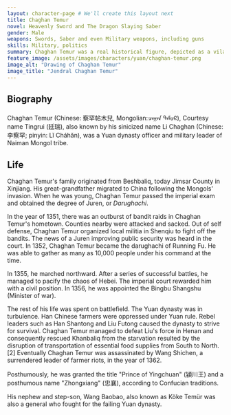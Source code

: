 ```yaml
---
layout: character-page # We'll create this layout next
title: Chaghan Temur
novel: Heavenly Sword and The Dragon Slaying Saber 
gender: Male
weapons: Swords, Saber and even Military weapons, including guns
skills: Military, politics
summary: Chaghan Temur was a real historical figure, depicted as a vilain by Jin Yong, but in the story Paladin In Violent Winds and The Promised Land in the Western Horizon he was depicted as Zhang Wuji's father in-law and also his role model
feature_image: /assets/images/characters/yuan/chaghan-temur.png
image_alt: "Drawing of Chaghan Temur"
image_title: "Jendral Chaghan Temur"
---
```


## Biography

Chaghan Temur (Chinese: 察罕帖木兒, Mongolian:ᠴᠠᠭᠠᠨ ᠲᠡᠮᠦᠷ), Courtesy name Tingrui (廷瑞), also known by his sinicized name Li Chaghan (Chinese: 李察罕; pinyin: Lǐ Cháhǎn), was a Yuan dynasty officer and military leader of Naiman Mongol tribe.


## Life

Chaghan Temur's family originated from Beshbaliq, today Jimsar County in Xinjiang. His great-grandfather migrated to China following the Mongols' invasion. When he was young, Chaghan Temur passed the imperial exam and obtained the degree of Juren, or *Darughachi*.

In the year of 1351, there was an outburst of bandit raids in Chaghan Temur's hometown. Counties nearby were attacked and sacked. Out of self defense, Chaghan Temur organized local militia in Shenqiu to fight off the bandits. The news of a Juren improving public security was heard in the court. In 1352, Chaghan Temur became the darughachi of Running Fu. He was able to gather as many as 10,000 people under his command at the time.

In 1355, he marched northward. After a series of successful battles, he managed to pacify the chaos of Hebei. The imperial court rewarded him with a civil position. In 1356, he was appointed the Bingbu Shangshu (Minister of war).

The rest of his life was spent on battlefield. The Yuan dynasty was in turbulence. Han Chinese farmers were oppressed under Yuan rule. Rebel leaders such as Han Shantong and Liu Futong caused the dynasty to strive for survival. Chaghan Temur managed to defeat Liu's force in Henan and consequently rescued Khanbaliq from the starvation resulted by the disruption of transportation of essential food supplies from South to North.[2] Eventually Chaghan Temur was assassinated by Wang Shichen, a surrendered leader of farmer riots, in the year of 1362.

Posthumously, he was granted the title "Prince of Yingchuan" (潁川王) and a posthumous name "Zhongxiang" (忠襄), according to Confucian traditions.

His nephew and step-son, Wang Baobao, also known as Köke Temür was also a general who fought for the failing Yuan dynasty.

